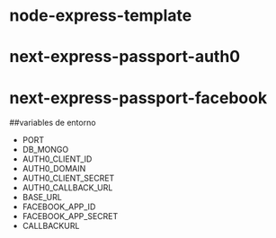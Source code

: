 ﻿# node-express-template
# next-express-passport-auth0
# next-express-passport-facebook

##variables de entorno
* PORT
* DB_MONGO
* AUTH0_CLIENT_ID
* AUTH0_DOMAIN
* AUTH0_CLIENT_SECRET
* AUTH0_CALLBACK_URL
* BASE_URL
* FACEBOOK_APP_ID
* FACEBOOK_APP_SECRET
* CALLBACKURL

